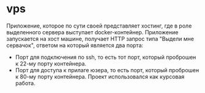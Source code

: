 # vps
Приложение, которое по сути своей представляет хостинг, где в роле выделенного сервера выступает docker-контейнер.
Приложение запускается на хост машине, получает HTTP запрос типа "Выдели мне сервачок",
ответом на который является два порта:
- Порт для подключения по ssh, то есть тот порт, который проброшен к 22-му порту контейнера.
- Порт для доступа к прилаге юзера, то есть порт, который проброшен к 80-му порту контейнера.
Проект использовался как курсовая работа.

